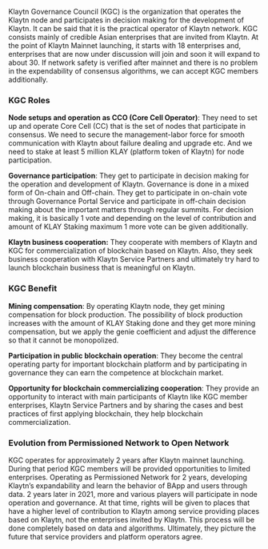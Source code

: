 Klaytn Governance Council (KGC) is the organization that operates the Klaytn node and participates in decision making for the development of Klaytn. It can be said that it is the practical operator of Klaytn network. KGC consists mainly of credible Asian enterprises that are invited from Klaytn. At the point of Klaytn Mainnet launching, it starts with 18 enterprises and, enterprises that are now under discussion will join and soon it will expand to about 30. If network safety is verified after mainnet and there is no problem in the expendability of consensus algorithms, we can accept KGC members additionally.

### KGC Roles

**Node setups and operation as CCO (Core Cell Operator)**: They need to set up and operate Core Cell (CC) that is the set of nodes that participate in consensus. We need to secure the management-labor force for smooth communication with Klaytn about failure dealing and upgrade etc. And we need to stake at least 5 million KLAY (platform token of Klaytn) for node participation.

**Governance participation**: They get to participate in decision making for the operation and development of Klaytn. Governance is done in a mixed form of On-chain and Off-chain. They get to participate in on-chain vote through Governance Portal Service and participate in off-chain decision making about the important matters through regular summits. For decision making, it is basically 1 vote and depending on the level of contribution and amount of KLAY Staking maximum 1 more vote can be given additionally.

**Klaytn business cooperation:** They cooperate with members of Klaytn and KGC for commercialization of blockchain based on Klaytn. Also, they seek business cooperation with Klaytn Service Partners and ultimately try hard to launch blockchain business that is meaningful on Klaytn.

### KGC Benefit

**Mining compensation**: By operating Klaytn node, they get mining compensation for block production. The possibility of block production increases with the amount of KLAY Staking done and they get more mining compensation, but we apply the genie coefficient and adjust the difference so that it cannot be monopolized.

**Participation in public blockchain operation**: They become the central operating party for important blockchain platform and by participating in governance they can earn the competence at blockchain market.

**Opportunity for blockchain commercializing cooperation**: They provide an opportunity to interact with main participants of Klaytn like KGC member enterprises, Klaytn Service Partners and by sharing the cases and best practices of first applying blockchain, they help blockchain commercialization.

### Evolution from Permissioned Network to Open Network

KGC operates for approximately 2 years after Klaytn mainnet launching. During that period KGC members will be provided opportunities to limited enterprises. Operating as Permissioned Network for 2 years, developing Klaytn’s expandability and learn the behavior of BApp and users through data. 2 years later in 2021, more and various players will participate in node operation and governance. At that time, rights will be given to places that have a higher level of contribution to Klaytn among service providing places based on Klaytn, not the enterprises invited by Klaytn. This process will be done completely based on data and algorithms. Ultimately, they picture the future that service providers and platform operators agree.
